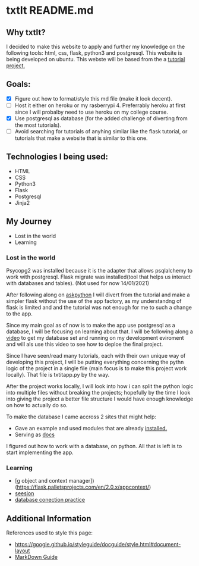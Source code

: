 # txtIt README.md

## Why txtIt?

I decided to make this website to apply and further my knowledge on the following tools: html, css, flask, python3 and postgresql. This website is being developed on ubuntu. This webste will be based from the a [tutorial project.](https://flask.palletsprojects.com/en/2.0.x/tutorial/)

## Goals:

- [x] Figure out how to format/style this md file (make it look decent).
- [ ] Host it either on heroku or my rasberrypi 4. Preferrably heroku at first since I will probalby need to use heroku on my college course.
- [x] Use postgresql as database (for the added challenge of diverting from the most tutorials).
- [ ] Avoid searching for tutorials of anyhing similar like the flask tutorial, or tutorials that make a website that is similar to this one.

## Technologies I being used:

* HTML
* CSS
* Python3
* Flask
* Postgresql
* Jinja2

## My Journey
+ Lost in the world
+ Learning
### Lost in the world
Psycopg2 was installed because it is the adapter that allows psqlalchemy to work with postgresql.
Flask migrate was installed(tool that helps us interact with databases and tables). (Not used for now 14/01/2021)

After following along on [askpython](https://www.askpython.com/python-modules/flask/flask-postgresql) I will divert from the tutorial and make a simpler flask without the use of the app factory, as my understandng of flask is limited and and the tutorial was not enough for me to such 
a change to the app.

Since my main goal as of now is to make the app use postgresql as a database, I will be focusing on learning about that.
I will be following along a [video](https://www.youtube.com/watch?v=w25ea_I89iM) to get my database set and running on my 
development eviroment and will als use this video to see how to deploe the final project.

Since I have seen/read many tutorials, each with their own unique way of developing this project, I will be putting everything 
concerning the pythn logic of the project in a single file (main focus is to make this project work locally). That file is txtitapp.py by
the way.

After the project works locally, I will look into how i can split the python logic into multiple files without breaking the projects;
hopefully by the time I look into giving the project a better file structure I would have enough knowledge on how to actually do so.

To make the database I came accross 2 sites that might help:
+ Gave an example and used modules that are already [installed.](https://www.compose.com/articles/using-postgresql-through-sqlalchemy/) 
+ Serving as [docs](https://www.tutorialspoint.com/sqlalchemy/sqlalchemy_core_using_multiple_tables.htm)

I figured out how to work with a database, on python. All that is left is to start implementing the app.

### Learning
- [g object and context manager])(https://flask.palletsprojects.com/en/2.0.x/appcontext/) 
- [seesion](https://flask.palletsprojects.com/en/2.0.x/api/#flask.session)
- [database conection practice](https://github.com/jameso12/psqlFlaskSnips)
## Additional Information
References used to style this page:
- https://google.github.io/styleguide/docguide/style.html#document-layout
- [MarkDown Guide](https://www.markdownguide.org/basic-syntax/#blockquotes-1)